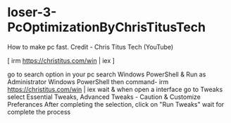 # loser-3-PcOptimizationByChrisTitusTech
How to make pc fast. Credit - Chris Titus Tech (YouTube)

[ irm https://christitus.com/win | iex ]

go to search option in your pc
search Windows PowerShell &
Run as Administrator Windows PowerShell
then command- irm https://christitus.com/win | iex
wait & when open a interface go to Tweaks
select Essential Tweaks, Advanced Tweaks - Caution & Customize Preferances
After completing the selection, click on "Run Tweaks"
wait for complete the process
